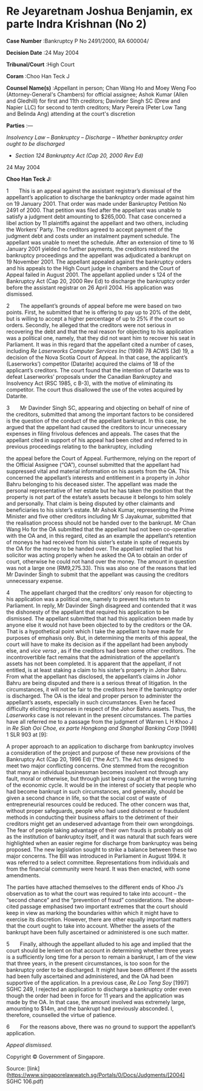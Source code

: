 # Re Jeyaretnam Joshua Benjamin, ex parte Indra Krishnan (No 2) 



**Case Number** :Bankruptcy P No 2491/2000, RA 600004/ 

**Decision Date** :24 May 2004 

**Tribunal/Court** :High Court 

**Coram** :Choo Han Teck J 

**Counsel Name(s)** :Appellant in person; Chan Wang Ho and Moey Weng Foo (Attorney-General's Chambers) for official assignee; Ashok Kumar (Allen and Gledhill) for first and 11th creditors; Davinder Singh SC (Drew and Napier LLC) for second to tenth creditors; Mary Pereira (Peter Low Tang and Belinda Ang) attending at the court's discretion 

**Parties** :— 

_Insolvency Law_ – _Bankruptcy_ – _Discharge_ – _Whether bankruptcy order ought to be discharged_ 

- _Section 124 Bankruptcy Act (Cap 20, 2000 Rev Ed)_ 

24 May 2004 

**Choo Han Teck J:** 

1       This is an appeal against the assistant registrar’s dismissal of the appellant’s application to discharge the bankruptcy order made against him on 19 January 2001. That order was made under Bankruptcy Petition No 2491 of 2000. That petition was filed after the appellant was unable to satisfy a judgment debt amounting to $265,000. That case concerned a libel action by 11 plaintiffs against the appellant and two others, including the Workers’ Party. The creditors agreed to accept payment of the judgment debt and costs under an instalment payment schedule. The appellant was unable to meet the schedule. After an extension of time to 16 January 2001 yielded no further payments, the creditors restored the bankruptcy proceedings and the appellant was adjudicated a bankrupt on 19 November 2001. The appellant appealed against the bankruptcy orders and his appeals to the High Court judge in chambers and the Court of Appeal failed in August 2001. The appellant applied under s 124 of the Bankruptcy Act (Cap 20, 2000 Rev Ed) to discharge the bankruptcy order before the assistant registrar on 26 April 2004. His application was dismissed. 

2       The appellant’s grounds of appeal before me were based on two points. First, he submitted that he is offering to pay up to 20% of the debt, but is willing to accept a higher percentage of up to 25% if the court so orders. Secondly, he alleged that the creditors were not serious in recovering the debt and that the real reason for objecting to his application was a political one, namely, that they did not want him to recover his seat in Parliament. It was in this regard that the appellant cited a number of cases, including _Re Laserworks Computer Services Inc_ (1998) 78 ACWS (3d) 19, a decision of the Nova Scotia Court of Appeal. In that case, the applicant’s (Laserworks’) competitor (Datarite) acquired the claims of 18 of the applicant’s creditors. The court found that the intention of Datarite was to defeat Laserworks’ proposals under the Canadian Bankruptcy and Insolvency Act (RSC 1985, c B-3), with the motive of eliminating its competitor. The court thus disallowed the use of the votes acquired by Datarite. 

3       Mr Davinder Singh SC, appearing and objecting on behalf of nine of the creditors, submitted that among the important factors to be considered is the question of the conduct of the appellant bankrupt. In this case, he argued that the appellant had caused the creditors to incur unnecessary expenses in filing frivolous defences and appeals. The cases that the appellant cited in support of his appeal had been cited and referred to in previous proceedings relating to the bankruptcy, including 


the appeal before the Court of Appeal. Furthermore, relying on the report of the Official Assignee (“OA”), counsel submitted that the appellant had suppressed vital and material information on his assets from the OA. This concerned the appellant’s interests and entitlement in a property in Johor Bahru belonging to his deceased sister. The appellant was made the personal representative of her estate but he has taken the position that the property is not part of the estate’s assets because it belongs to him solely and personally. That claim is being disputed by other claimants and beneficiaries to his sister’s estate. Mr Ashok Kumar, representing the Prime Minister and five other creditors including Mr S Jayakumar, submitted that the realisation process should not be handed over to the bankrupt. Mr Chan Wang Ho for the OA submitted that the appellant had not been co-operative with the OA and, in this regard, cited as an example the appellant’s retention of moneys he had received from his sister’s estate in spite of requests by the OA for the money to be handed over. The appellant replied that his solicitor was acting properly when he asked the OA to obtain an order of court, otherwise he could not hand over the money. The amount in question was not a large one (RM9,275.33). This was also one of the reasons that led Mr Davinder Singh to submit that the appellant was causing the creditors unnecessary expense. 

4       The appellant charged that the creditors’ only reason for objecting to his application was a political one, namely to prevent his return to Parliament. In reply, Mr Davinder Singh disagreed and contended that it was the dishonesty of the appellant that required his application to be dismissed. The appellant submitted that had this application been made by anyone else it would not have been objected to by the creditors or the OA. That is a hypothetical point which I take the appellant to have made for purposes of emphasis only. But, in determining the merits of this appeal, the court will have to make its decision as if the appellant had been anybody else, and _vice versa_ , as if the creditors had been some other creditors. The incontrovertible fact remains that the administration of the appellant’s assets has not been completed. It is apparent that the appellant, if not entitled, is at least staking a claim to his sister’s property in Johor Bahru. From what the appellant has disclosed, the appellant’s claims in Johor Bahru are being disputed and there is a serious threat of litigation. In the circumstances, it will not be fair to the creditors here if the bankruptcy order is discharged. The OA is the ideal and proper person to administer the appellant’s assets, especially in such circumstances. Even he faced difficulty eliciting responses in respect of the Johor Bahru assets. Thus, the _Laserworks_ case is not relevant in the present circumstances. The parties have all referred me to a passage from the judgment of Warren L H Khoo J in _Re Siah Ooi Choe, ex parte Hongkong and Shanghai Banking Corp_ <span class="citation">[1998] 1 SLR 903</span> at [9]: 

 A proper approach to an application to discharge from bankruptcy involves a consideration of the project and purpose of these new provisions of the Bankruptcy Act (Cap 20, 1996 Ed) (“the Act”). The Act was designed to meet two major conflicting concerns. One stemmed from the recognition that many an individual businessman becomes insolvent not through any fault, moral or otherwise, but through just being caught at the wrong turning of the economic cycle. It would be in the interest of society that people who had become bankrupt in such circumstances, and generally, should be given a second chance in life, so that the social cost of waste of entrepreneurial resources could be reduced. The other concern was that, without proper safeguards, people who had used dishonest or fraudulent methods in conducting their business affairs to the detriment of their creditors might get an undeserved advantage from their own wrongdoings. The fear of people taking advantage of their own frauds is probably as old as the institution of bankruptcy itself, and it was natural that such fears were highlighted when an easier regime for discharge from bankruptcy was being proposed. The new legislation sought to strike a balance between these two major concerns. The Bill was introduced in Parliament in August 1994. It was referred to a select committee. Representations from individuals and from the financial community were heard. It was then enacted, with some amendments. 


The parties have attached themselves to the different ends of Khoo J’s observation as to what the court was required to take into account – the “second chance” and the “prevention of fraud” considerations. The above-cited passage emphasised two important extremes that the court should keep in view as marking the boundaries within which it might have to exercise its discretion. However, there are other equally important matters that the court ought to take into account. Whether the assets of the bankrupt have been fully ascertained or administered is one such matter. 

5       Finally, although the appellant alluded to his age and implied that the court should be lenient on that account in determining whether three years is a sufficiently long time for a person to remain a bankrupt, I am of the view that three years, in the present circumstances, is too soon for the bankruptcy order to be discharged. It might have been different if the assets had been fully ascertained and administered, and the OA had been supportive of the application. In a previous case, _Re Loo Teng Soy_ <span class="citation">[1997] SGHC 249</span>, I rejected an application to discharge a bankruptcy order even though the order had been in force for 11 years and the application was made by the OA. In that case, the amount involved was extremely large, amounting to $14m, and the bankrupt had previously absconded. I, therefore, counselled the virtue of patience. 

6       For the reasons above, there was no ground to support the appellant’s application. 

_Appeal dismissed._ 

 Copyright © Government of Singapore. 


Source: [link](https://www.singaporelawwatch.sg/Portals/0/Docs/Judgments/[2004] SGHC 106.pdf)

